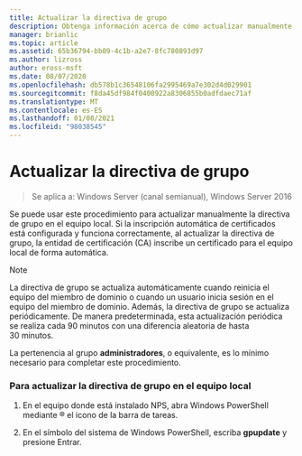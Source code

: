 ```yaml
---
title: Actualizar la directiva de grupo
description: Obtenga información acerca de cómo actualizar manualmente directiva de grupo en el equipo local.
manager: brianlic
ms.topic: article
ms.assetid: 65b36794-bb09-4c1b-a2e7-8fc780893d97
ms.author: lizross
author: eross-msft
ms.date: 08/07/2020
ms.openlocfilehash: db578b1c36548106fa2995469a7e302d4d029901
ms.sourcegitcommit: f8da45df984f0400922a8306855b0adfdaec71af
ms.translationtype: MT
ms.contentlocale: es-ES
ms.lasthandoff: 01/08/2021
ms.locfileid: "98038545"
---
```

# <a name="refresh-group-policy"></a>Actualizar la directiva de grupo

>Se aplica a: Windows Server (canal semianual), Windows Server 2016

Se puede usar este procedimiento para actualizar manualmente la directiva de grupo en el equipo local. Si la inscripción automática de certificados está configurada y funciona correctamente, al actualizar la directiva de grupo, la entidad de certificación (CA) inscribe un certificado para el equipo local de forma automática.

> [!NOTE]
> La directiva de grupo se actualiza automáticamente cuando reinicia el equipo del miembro de dominio o cuando un usuario inicia sesión en el equipo del miembro de dominio. Además, la directiva de grupo se actualiza periódicamente. De manera predeterminada, esta actualización periódica se realiza cada 90 minutos con una diferencia aleatoria de hasta 30 minutos.

La pertenencia al grupo **administradores**, o equivalente, es lo mínimo necesario para completar este procedimiento.

### <a name="to-refresh-group-policy-on-the-local-computer"></a>Para actualizar la directiva de grupo en el equipo local

1.  En el equipo donde está instalado NPS, abra Windows PowerShell mediante &reg; el icono de la barra de tareas.

2.  En el símbolo del sistema de Windows PowerShell, escriba **gpupdate** y presione Entrar.



